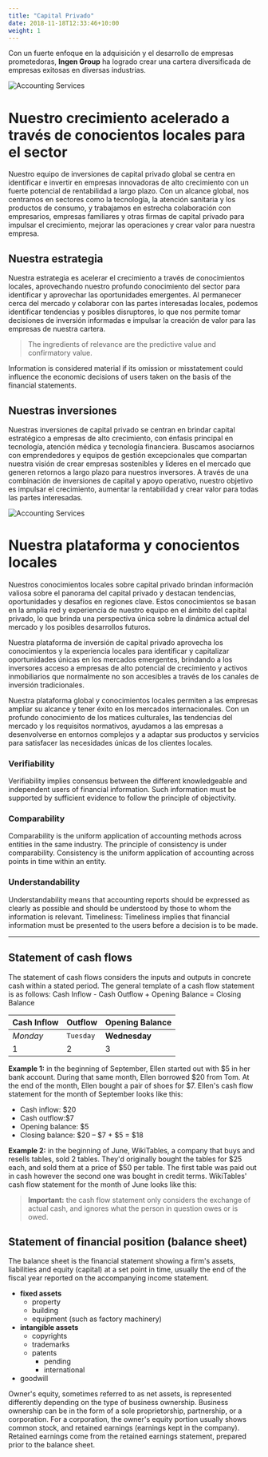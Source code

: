 ```yaml
---
title: "Capital Privado"
date: 2018-11-18T12:33:46+10:00
weight: 1
---
```


Con un fuerte enfoque en la adquisición y el desarrollo de empresas prometedoras, **Ingen Group** ha logrado crear una cartera diversificada de empresas exitosas en diversas industrias.



![Accounting Services](/victoryjacklimited/images/fondos-mutuos.jpg)

# Nuestro crecimiento acelerado a través de conocientos locales para el sector

Nuestro equipo de inversiones de capital privado global se centra en identificar e invertir en empresas innovadoras de alto crecimiento con un fuerte potencial de rentabilidad a largo plazo. Con un alcance global, nos centramos en sectores como la tecnología, la atención sanitaria y los productos de consumo, y trabajamos en estrecha colaboración con empresarios, empresas familiares y otras firmas de capital privado para impulsar el crecimiento, mejorar las operaciones y crear valor para nuestra empresa.


## Nuestra estrategia

Nuestra estrategia es acelerar el crecimiento a través de conocimientos locales, aprovechando nuestro profundo conocimiento del sector para identificar y aprovechar las oportunidades emergentes. Al permanecer cerca del mercado y colaborar con las partes interesadas locales, podemos identificar tendencias y posibles disruptores, lo que nos permite tomar decisiones de inversión informadas e impulsar la creación de valor para las empresas de nuestra cartera.

> The ingredients of relevance are the predictive value and confirmatory value.

Information is considered material if its omission or misstatement could influence the economic decisions of users taken on the basis of the financial statements.

## Nuestras inversiones

Nuestras inversiones de capital privado se centran en brindar capital estratégico a empresas de alto crecimiento, con énfasis principal en tecnología, atención médica y tecnología financiera. 
Buscamos asociarnos con emprendedores y equipos de gestión excepcionales que compartan nuestra visión de crear empresas sostenibles y líderes en el mercado que generen retornos a largo plazo para nuestros inversores. A través de una combinación de inversiones de capital y apoyo operativo, nuestro objetivo es impulsar el crecimiento, aumentar la rentabilidad y crear valor para todas las partes interesadas.

![Accounting Services](/victoryjacklimited/images/proyecto-app.jpg)

# Nuestra plataforma y conocientos locales
Nuestros conocimientos locales sobre capital privado brindan información valiosa sobre el panorama del capital privado y destacan tendencias, oportunidades y desafíos en regiones clave. Estos conocimientos se basan en la amplia red y experiencia de nuestro equipo en el ámbito del capital privado, lo que brinda una perspectiva única sobre la dinámica actual del mercado y los posibles desarrollos futuros.

Nuestra plataforma de inversión de capital privado aprovecha los conocimientos y la experiencia locales para identificar y capitalizar oportunidades únicas en los mercados emergentes, brindando a los inversores acceso a empresas de alto potencial de crecimiento y activos inmobiliarios que normalmente no son accesibles a través de los canales de inversión tradicionales.

Nuestra plataforma global y conocimientos locales permiten a las empresas ampliar su alcance y tener éxito en los mercados internacionales. Con un profundo conocimiento de los matices culturales, las tendencias del mercado y los requisitos normativos, ayudamos a las empresas a desenvolverse en entornos complejos y a adaptar sus productos y servicios para satisfacer las necesidades únicas de los clientes locales.
### Verifiability

Verifiability implies consensus between the different knowledgeable and independent users of financial information. Such information must be supported by sufficient evidence to follow the principle of objectivity.

### Comparability

Comparability is the uniform application of accounting methods across entities in the same industry. The principle of consistency is under comparability. Consistency is the uniform application of accounting across points in time within an entity.

### Understandability

Understandability means that accounting reports should be expressed as clearly as possible and should be understood by those to whom the information is relevant.
Timeliness: Timeliness implies that financial information must be presented to the users before a decision is to be made.

---

## Statement of cash flows

The statement of cash flows considers the inputs and outputs in concrete cash within a stated period. The general template of a cash flow statement is as follows: Cash Inflow - Cash Outflow + Opening Balance = Closing Balance

| Cash Inflow | Outflow   | Opening Balance |
| ----------- | --------- | --------------- |
| _Monday_    | `Tuesday` | **Wednesday**   |
| 1           | 2         | 3               |

**Example 1:** in the beginning of September, Ellen started out with $5 in her bank account. During that same month, Ellen borrowed $20 from Tom. At the end of the month, Ellen bought a pair of shoes for $7. Ellen's cash flow statement for the month of September looks like this:

- Cash inflow: $20
- Cash outflow:$7
- Opening balance: $5
- Closing balance: $20 – $7 + $5 = $18

**Example 2:** in the beginning of June, WikiTables, a company that buys and resells tables, sold 2 tables. They'd originally bought the tables for $25 each, and sold them at a price of $50 per table. The first table was paid out in cash however the second one was bought in credit terms. WikiTables' cash flow statement for the month of June looks like this:

> **Important:** the cash flow statement only considers the exchange of actual cash, and ignores what the person in question owes or is owed.

## Statement of financial position (balance sheet)

The balance sheet is the financial statement showing a firm's assets, liabilities and equity (capital) at a set point in time, usually the end of the fiscal year reported on the accompanying income statement.

- **fixed assets**
  - property
  - building
  - equipment (such as factory machinery)
- **intangible assets**
  - copyrights
  - trademarks
  - patents
    - pending
    - international
- goodwill

Owner's equity, sometimes referred to as net assets, is represented differently depending on the type of business ownership. Business ownership can be in the form of a sole proprietorship, partnership, or a corporation. For a corporation, the owner's equity portion usually shows common stock, and retained earnings (earnings kept in the company). Retained earnings come from the retained earnings statement, prepared prior to the balance sheet.
